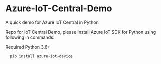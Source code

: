# Azure-IoT-Central-Demo
A quick demo for Azure IoT Central in Python

Repo for IoT Central Demo, please install Azure IoT SDK for Python using following in commands:

Required Python 3.6+

```
  pip install azure-iot-device
```
